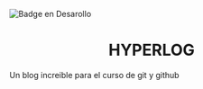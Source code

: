 ![Badge en Desarollo](https://img.shields.io/badge/STATUS-EN%20DESAROLLO-green)
<h1 align="center"> HYPERLOG </h1>

Un blog increible para el curso de git y github

